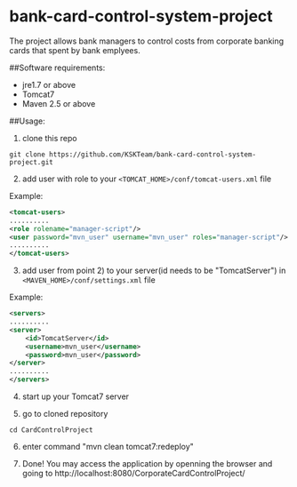 # bank-card-control-system-project

The project allows bank managers to control costs from corporate banking cards that spent by bank emplyees.

##Software requirements:

* jre1.7 or above
* Tomcat7
* Maven 2.5 or above

##Usage:

1) clone this repo
```
git clone https://github.com/KSKTeam/bank-card-control-system-project.git
```
2) add user with <manager-script> role to your `<TOMCAT_HOME>/conf/tomcat-users.xml` file

Example:

```xml
<tomcat-users>
..........
<role rolename="manager-script"/>
<user password="mvn_user" username="mvn_user" roles="manager-script"/>
..........
</tomcat-users>
```

3) add user from point 2) to your server(id needs to be "TomcatServer") in `<MAVEN_HOME>/conf/settings.xml` file

Example:

```xml
<servers>
..........
<server>
	<id>TomcatServer</id>
	<username>mvn_user</username>
	<password>mvn_user</password>
</server>
..........
</servers>
```

4) start up your Tomcat7 server

5) go to cloned repository
```
cd CardControlProject
```
6) enter command "mvn clean tomcat7:redeploy"

7) Done! You may access the application by openning the browser and going to http://localhost:8080/CorporateCardControlProject/
